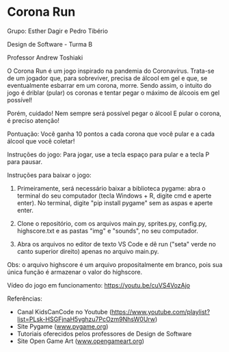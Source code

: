 # Corona Run

Grupo: Esther Dagir e Pedro Tibério

Design de Software - Turma B

Professor Andrew Toshiaki

O Corona Run é um jogo inspirado na pandemia do Coronavírus. 
Trata-se de um jogador que, para sobreviver, precisa de álcool em gel e que, se eventualmente esbarrar em um corona, morre. 
Sendo assim, o intuito do jogo é driblar (pular) os coronas e tentar pegar o máximo de álcoois em gel possível!

Porém, cuidado! Nem sempre será possível pegar o álcool E pular o corona, é preciso atenção!

Pontuação: Você ganha 10 pontos a cada corona que você pular e a cada álcool que você coletar!

Instruções do jogo: Para jogar, use a tecla espaço para pular e a tecla P para pausar.

Instruções para baixar o jogo: 

1. Primeiramente, será necessário baixar a biblioteca pygame: abra o terminal do seu computador (tecla Windows + R, 
digite cmd e aperte enter). No terminal, digite "pip install pygame" sem as aspas e aperte enter.

2. Clone o repositório, com os arquivos main.py, sprites.py, config.py, highscore.txt e as pastas "img" e "sounds", 
no seu computador.

3. Abra os arquivos no editor de texto VS Code e dê run ("seta" verde no canto superior direito) apenas no arquivo main.py.

Obs: o arquivo highscore é um arquivo propositalmente em branco, pois sua única função é armazenar o valor do highscore.

Vídeo do jogo em funcionamento: https://youtu.be/cuVS4VozAjo

Referências:
- Canal KidsCanCode no Youtube (https://www.youtube.com/playlist?list=PLsk-HSGFjnaH5yghzu7PcOzm9NhsW0Urw)
- Site Pygame (www.pygame.org)
- Tutoriais oferecidos pelos professores de Design de Software
- Site Open Game Art (www.opengameart.org)